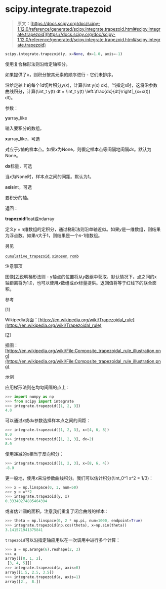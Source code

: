 # scipy.integrate.trapezoid

> 原文：[https://docs.scipy.org/doc/scipy-1.12.0/reference/generated/scipy.integrate.trapezoid.html#scipy.integrate.trapezoid](https://docs.scipy.org/doc/scipy-1.12.0/reference/generated/scipy.integrate.trapezoid.html#scipy.integrate.trapezoid)

```py
scipy.integrate.trapezoid(y, x=None, dx=1.0, axis=-1)
```

使用复合梯形法则沿给定轴积分。

如果提供了*x*，则积分按其元素的顺序进行 - 它们未排序。

沿给定轴上的每个1d切片积分*y*(*x*)，计算\(\int y(x) dx\)。当指定*x*时，这将沿参数曲线积分，计算\(\int_t y(t) dt = \int_t y(t) \left.\frac{dx}{dt}\right|_{x=x(t)} dt\)。

参数：

**y**array_like

输入要积分的数组。

**x**array_like，可选

对应于*y*值的样本点。如果*x*为None，则假定样本点等间隔地间隔*dx*。默认为None。

**dx**标量，可选

当*x*为None时，样本点之间的间距。默认为1。

**axis**int，可选

要积分的轴。

返回：

**trapezoid**float或ndarray

定义*y* = n维数组的定积分，通过梯形法则沿单轴近似。如果*y*是一维数组，则结果为浮点数。如果*n*大于1，则结果是一个*n*-1维数组。

另见

[`cumulative_trapezoid`](scipy.integrate.cumulative_trapezoid.html#scipy.integrate.cumulative_trapezoid "scipy.integrate.cumulative_trapezoid"), [`simpson`](scipy.integrate.simpson.html#scipy.integrate.simpson "scipy.integrate.simpson"), [`romb`](scipy.integrate.romb.html#scipy.integrate.romb "scipy.integrate.romb")

注意事项

图像[[2]](#r08b19396d7a1-2)说明梯形法则 - y轴点的位置将从*y*数组中获取，默认情况下，点之间的x轴距离将为1.0，也可以使用*x*数组或*dx*标量提供。返回值将等于红线下的联合面积。

参考

[1]

Wikipedia页面：[https://en.wikipedia.org/wiki/Trapezoidal_rule](https://en.wikipedia.org/wiki/Trapezoidal_rule)

[[2](#id1)]

插图：[https://en.wikipedia.org/wiki/File:Composite_trapezoidal_rule_illustration.png](https://en.wikipedia.org/wiki/File:Composite_trapezoidal_rule_illustration.png)

示例

应用梯形法则在均匀间隔的点上：

```py
>>> import numpy as np
>>> from scipy import integrate
>>> integrate.trapezoid([1, 2, 3])
4.0 
```

可以通过*x*或*dx*参数选择样本点之间的间距：

```py
>>> integrate.trapezoid([1, 2, 3], x=[4, 6, 8])
8.0
>>> integrate.trapezoid([1, 2, 3], dx=2)
8.0 
```

使用递减的*x*相当于反向积分：

```py
>>> integrate.trapezoid([1, 2, 3], x=[8, 6, 4])
-8.0 
```

更一般地，使用*x*来沿参数曲线积分。我们可以估计积分\(\int_0^1 x^2 = 1/3\)：

```py
>>> x = np.linspace(0, 1, num=50)
>>> y = x**2
>>> integrate.trapezoid(y, x)
0.33340274885464394 
```

或者估计圆的面积，注意我们重复了闭合曲线的样本：

```py
>>> theta = np.linspace(0, 2 * np.pi, num=1000, endpoint=True)
>>> integrate.trapezoid(np.cos(theta), x=np.sin(theta))
3.141571941375841 
```

`trapezoid`可以沿指定轴应用以在一次调用中进行多个计算：

```py
>>> a = np.arange(6).reshape(2, 3)
>>> a
array([[0, 1, 2],
 [3, 4, 5]])
>>> integrate.trapezoid(a, axis=0)
array([1.5, 2.5, 3.5])
>>> integrate.trapezoid(a, axis=1)
array([2.,  8.]) 
```
